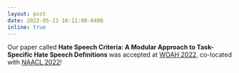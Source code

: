 ```yaml
---
layout: post
date: 2022-05-11 16:11:00-0400
inline: true
---
```

Our paper called __Hate Speech Criteria: A Modular Approach to Task-Specific Hate Speech Definitions__ was accepted at [WOAH 2022](https://www.workshopononlineabuse.com/), co-located with [NAACL 2022](https://2022.naacl.org/)!
